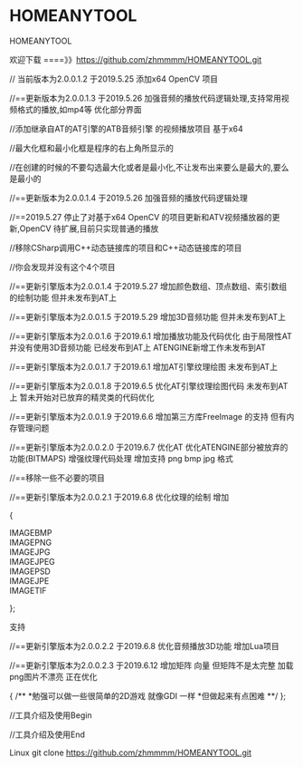 # HOMEANYTOOL
HOMEANYTOOL

欢迎下载 ====》》https://github.com/zhmmmm/HOMEANYTOOL.git


// 当前版本为2.0.0.1.2  于2019.5.25 添加x64 OpenCV 项目



//==更新版本为2.0.0.1.3  于2019.5.26 加强音频的播放代码逻辑处理,支持常用视频格式的播放,如mp4等 优化部分界面

//添加继承自AT的AT引擎的ATB音频引擎 的视频播放项目 基于x64

//最大化框和最小化框是程序的右上角所显示的

//在创建的时候的不要勾选最大化或者是最小化,不让发布出来要么是最大的,要么是最小的

//==更新版本为2.0.0.1.4  于2019.5.26 加强音频的播放代码逻辑处理

//==2019.5.27 停止了对基于x64 OpenCV 的项目更新和ATV视频播放器的更新,OpenCV 待扩展,目前只实现普通的播放

//移除CSharp调用C++动态链接库的项目和C++动态链接库的项目

//你会发现并没有这个4个项目

//==更新引擎版本为2.0.0.1.4 于2019.5.27 增加颜色数组、顶点数组、索引数组的绘制功能 但并未发布到AT上

//==更新引擎版本为2.0.0.1.5 于2019.5.29 增加3D音频功能 但并未发布到AT上

//==更新引擎版本为2.0.0.1.6 于2019.6.1 增加播放功能及代码优化 由于局限性AT并没有使用3D音频功能 已经发布到AT上 ATENGINE新增工作未发布到AT

//==更新引擎版本为2.0.0.1.7 于2019.6.1 增加AT引擎纹理绘图 未发布到AT上

//==更新引擎版本为2.0.0.1.8 于2019.6.5 优化AT引擎纹理绘图代码 未发布到AT上 暂未开始对已放弃的精灵类的代码优化

//==更新引擎版本为2.0.0.1.9 于2019.6.6 增加第三方库FreeImage 的支持 但有内存管理问题

//==更新引擎版本为2.0.0.2.0 于2019.6.7 优化AT  优化ATENGINE部分被放弃的功能(BITMAPS) 增强纹理代码处理 增加支持 png bmp jpg 格式

//==移除一些不必要的项目

//==更新引擎版本为2.0.0.2.1 于2019.6.8 优化纹理的绘制 增加

{

IMAGEBMP  
IMAGEPNG  
IMAGEJPG     
IMAGEJPEG  
IMAGEPSD  
IMAGEJPE    
IMAGETIF     

};

支持

//==更新引擎版本为2.0.0.2.2 于2019.6.8 优化音频播放3D功能 增加Lua项目

//==更新引擎版本为2.0.0.2.3 于2019.6.12 增加矩阵 向量 但矩阵不是太完整 加载png图片不漂亮 正在优化 

{
	/**
	*勉强可以做一些很简单的2D游戏 就像GDI 一样
	*但做起来有点困难
	**/
};










//工具介绍及使用Begin








//工具介绍及使用End

Linux git clone https://github.com/zhmmmm/HOMEANYTOOL.git